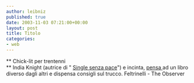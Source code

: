 ```yaml
---
author: leibniz
published: true
date: 2003-11-03 07:21:00+00:00
layout: post
title: Titolo
categories:
- web
---
```


 **   Chick-lit per trentenni   
**   India Knight (autrice di " [ Single senza pace](http://www.feltrinelli.it/SchedaLibro?id_volume=5000116)") e incinta,  [ pensa ](http://observer.guardian.co.uk/review/story/0,6903,1075744,00.html)ad un libro diverso dagli altri e dispensa consigli sul trucco. 
  Feltrinelli - The Observer
